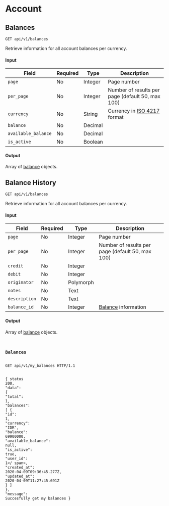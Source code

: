 <h1 id="account">Account</h1>

<h2 id="balances">Balances</h2>

<p><api><code>GET api/v1/balances</code></api></p>

<p>Retrieve information for all account balances per currency.</p>

<h4 id="input-13">Input</h4>

<table>
<thead>
<tr>
<th>Field</th>
<th>Required</th>
<th>Type</th>
<th>Description</th>
</tr>
</thead>

<tbody>
<tr>
<td><code>page</code></td>
<td>No</td>
<td>Integer</td>
<td>Page number</td>
</tr>

<tr>
<td><code>per_page</code></td>
<td>No</td>
<td>Integer</td>
<td>Number of results per page (default 50, max 100)</td>
</tr>

<tr>
<td><code>currency</code></td>
<td>No</td>
<td>String</td>
<td>Currency in <a href="https://en.wikipedia.org/wiki/ISO_4217">ISO 4217</a> format</td>
</tr>

<tr>
<td><code>balance</code></td>
<td>No</td>
<td>Decimal</td>
<td></td>
</tr>

<tr>
<td><code>available_balance</code></td>
<td>No</td>
<td>Decimal</td>
<td></td>
</tr>

<tr>
<td><code>is_active</code></td>
<td>No</td>
<td>Boolean</td>
<td></td>
</tr>
</tbody>
</table>

<h4 id="output-20">Output</h4>

<p>Array of <a href="#balance">balance</a> objects.</p>

<h2 id="balances">Balance History</h2>

<p><api><code>GET api/v1/balances</code></api></p>

<p>Retrieve information for all account balances per currency.</p>

<h4 id="input-13">Input</h4>

<table>
<thead>
<tr>
<th>Field</th>
<th>Required</th>
<th>Type</th>
<th>Description</th>
</tr>
</thead>

<tbody>
<tr>
<td><code>page</code></td>
<td>No</td>
<td>Integer</td>
<td>Page number</td>
</tr>

<tr>
<td><code>per_page</code></td>
<td>No</td>
<td>Integer</td>
<td>Number of results per page (default 50, max 100)</td>
</tr>

<tr>
<td><code>credit</code></td>
<td>No</td>
<td>Integer</td>
<td></td>
</tr>

<tr>
<td><code>debit</code></td>
<td>No</td>
<td>Integer</td>
<td></td>
</tr>

<tr>
<td><code>originator</code></td>
<td>No</td>
<td>Polymorph</td>
<td></td>
</tr>

<tr>
<td><code>notes</code></td>
<td>No</td>
<td>Text</td>
<td></td>
</tr>

<tr>
<td><code>description</code></td>
<td>No</td>
<td>Text</td>
<td></td>
</tr>

<tr>
<td><code>balance_id</code></td>
<td>No</td>
<td>Integer</td>
<td> <a href="#balance">Balance</a> information </td>
</tr>
</tbody>
</table>

<h4 id="output-20">Output</h4>

<p>Array of <a href="#balance">balance</a> objects.</p>

<!-- Balances code -->

<div class="highlight"><pre class="chroma"><code class="language-http" data-lang="http">
<h3 class="n">Balances</h3>
<span class="nf">GET</span> <span class="nn">api/v1/my_balances</span> <span class="kr">HTTP</span><span class="o">/</span><span class="m">1.1</span>

<span class="p">{</span>
    <span class="err">status</span> <span class="err">200</span><span class="p">,</span>
    <span class="nt">&#34;data&#34;</span><span class="p">:</span> <span class="p">{</span>
        <span class="nt">&#34;total&#34;</span><span class="p">:</span> <span class="mi">1</span><span class="p">,</span>
        <span class="nt">&#34;balances&#34;</span><span class="p">:</span> <span class="p">[</span>
            <span class="p">{</span>
                <span class="nt">&#34;id&#34;</span><span class="p">:</span> <span class="mi">1</span><span class="p">,</span>
                <span class="nt">&#34;currency&#34;</span><span class="p">:</span> <span class="s2">&#34;IDR&#34;</span><span class="p">,</span>
                <span class="nt">&#34;balance&#34;</span><span class="p">:</span> <span class="mi">69900000</span><span class="p">,</span>
                <span class="nt">&#34;available_balance&#34;</span><span class="p">:</span> <span class="s2">null</span><span class="p">,</span>
                <span class="nt">&#34;is_active&#34;</span><span class="p">:</span> <span class="s2">true</span><span class="p">,</span>
                <span class="nt">&#34;user_id&#34;</span><span class="p">:</span> <span class="mi">1</
                span><span class="p">,</span>
                <span class="nt">&#34;created_at&#34;</span><span class="p">:</span> <span class="mi">2020-04-09T09:36:45.277Z</span><span class="p">,</span>
                <span class="nt">&#34;updated_at&#34;</span><span class="p">:</span> <span class="mi">2020-04-09T11:27:45.691Z</span>
            <span class="p">}</span>
        <span class="p">]</span>
    <span class="p">}</span><span class="p">,</span>
    <span class="nt">&#34;message&#34;</span><span class="p">:</span> <span class="s2">Succesfully get my balances</span>
<span class="p">}
    </code></pre></div>

<!-- End Balances code -->
 